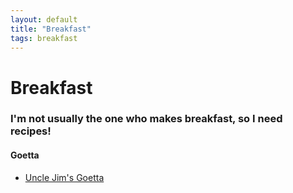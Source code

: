 ```yaml
---
layout: default
title: "Breakfast"
tags: breakfast
---
```

# Breakfast

### I'm not usually the one who makes breakfast, so I need recipes!

#### Goetta
* [Uncle Jim's Goetta]({{site.github.url}}/Breakfast/UncleJimsGoetta/index.html)

